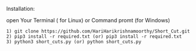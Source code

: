 Installation:

open Your Terminal ( for Linux) or Command promt (for Windows)

	1) git clone https://github.com/HariHarikrishnamoorthy/Short_Cut.git
	2) pip3 install -r required.txt (or) pip3 install -r required.txt
	3) python3 short_cuts.py (or) python short_cuts.py

